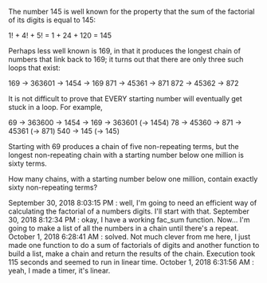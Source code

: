 

The number 145 is well known for the property that the sum of the factorial of its digits is equal to 145:

1! + 4! + 5! = 1 + 24 + 120 = 145

Perhaps less well known is 169, in that it produces the longest chain of numbers that link back to 169; it turns out that there are only three such loops that exist:

169 → 363601 → 1454 → 169
871 → 45361 → 871
872 → 45362 → 872

It is not difficult to prove that EVERY starting number will eventually get stuck in a loop. For example,

69 → 363600 → 1454 → 169 → 363601 (→ 1454)
78 → 45360 → 871 → 45361 (→ 871)
540 → 145 (→ 145)

Starting with 69 produces a chain of five non-repeating terms, but the longest non-repeating chain with a starting number below one million is sixty terms.

How many chains, with a starting number below one million, contain exactly sixty non-repeating terms?


September 30, 2018 8:03:15 PM : well, I'm going to need an efficient way of calculating the factorial of a numbers digits. I'll start with that.
September 30, 2018 8:12:34 PM : okay, I have a working fac_sum function. Now... I'm going to make a list of all the numbers in a chain until there's a repeat.
October 1, 2018 6:28:41 AM : solved. Not much clever from me here, I just made one function to do a sum of factorials of digits and another function to build a list, make a chain and return the results of the chain.
Execution took 115 seconds and seemed to run in linear time.
October 1, 2018 6:31:56 AM : yeah, I made a timer, it's linear.